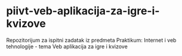 # piivt-veb-aplikacija-za-igre-i-kvizove

Repozitorijum za ispitni zadatak iz predmeta Praktikum: Internet i veb tehnologije - tema Veb aplikacija za igre i kvizove
